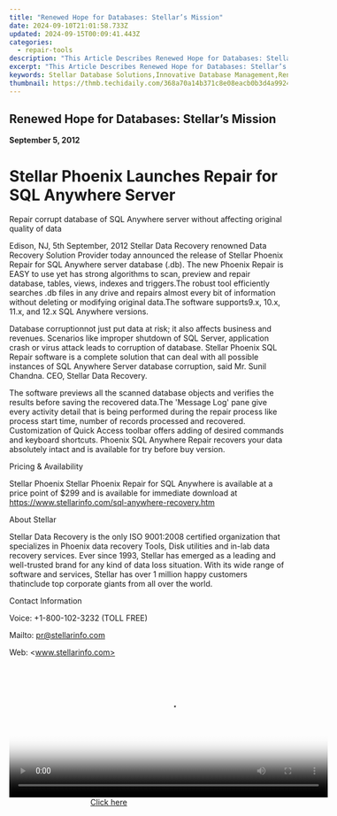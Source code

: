 ```yaml
---
title: "Renewed Hope for Databases: Stellar’s Mission"
date: 2024-09-10T21:01:58.733Z
updated: 2024-09-15T00:09:41.443Z
categories:
  - repair-tools
description: "This Article Describes Renewed Hope for Databases: Stellar’s Mission"
excerpt: "This Article Describes Renewed Hope for Databases: Stellar’s Mission"
keywords: Stellar Database Solutions,Innovative Database Management,Renewed Data Systems,Databases Reboot Strategy,Data Management Revitalization,Next-Gen Database Technologies,Stellar’s Database Evolution
thumbnail: https://thmb.techidaily.com/368a70a14b371c8e08eacb0b3d4a99240a39fbb092918116ea6d8f331f8e83e6.jpg
---
```


## Renewed Hope for Databases: Stellar’s Mission

**September 5, 2012**

# **Stellar Phoenix Launches Repair for SQL Anywhere Server**

 Repair corrupt database of SQL Anywhere server without affecting original quality of data

 Edison, NJ, 5th September, 2012 Stellar Data Recovery renowned Data Recovery Solution Provider today announced the release of Stellar Phoenix Repair for SQL Anywhere server database (.db). The new Phoenix Repair is EASY to use yet has strong algorithms to scan, preview and repair database, tables, views, indexes and triggers.The robust tool efficiently searches .db files in any drive and repairs almost every bit of information without deleting or modifying original data.The software supports9.x, 10.x, 11.x, and 12.x SQL Anywhere versions.

 Database corruptionnot just put data at risk; it also affects business and revenues. Scenarios like improper shutdown of SQL Server, application crash or virus attack leads to corruption of database. Stellar Phoenix SQL Repair software is a complete solution that can deal with all possible instances of SQL Anywhere Server database corruption, said Mr. Sunil Chandna. CEO, Stellar Data Recovery.

 The software previews all the scanned database objects and verifies the results before saving the recovered data.The 'Message Log' pane give every activity detail that is being performed during the repair process like process start time, number of records processed and recovered. Customization of Quick Access toolbar offers adding of desired commands and keyboard shortcuts. Phoenix SQL Anywhere Repair recovers your data absolutely intact and is available for try before buy version.

Pricing & Availability

 Stellar Phoenix Stellar Phoenix Repair for SQL Anywhere is available at a price point of $299 and is available for immediate download at <https://www.stellarinfo.com/sql-anywhere-recovery.htm>

About Stellar

 Stellar Data Recovery is the only ISO 9001:2008 certified organization that specializes in Phoenix data recovery Tools, Disk utilities and in-lab data recovery services. Ever since 1993, Stellar has emerged as a leading and well-trusted brand for any kind of data loss situation. With its wide range of software and services, Stellar has over 1 million happy customers thatinclude top corporate giants from all over the world.

Contact Information

Voice: +1-800-102-3232 (TOLL FREE)

Mailto: <pr@stellarinfo.com>

 Web: <www.stellarinfo.com>

<ins class="adsbygoogle"
     style="display:block"
     data-ad-format="autorelaxed"
     data-ad-client="ca-pub-7571918770474297"
     data-ad-slot="1223367746"></ins>

<ins class="adsbygoogle"
     style="display:block"
     data-ad-client="ca-pub-7571918770474297"
     data-ad-slot="8358498916"
     data-ad-format="auto"
     data-full-width-responsive="true"></ins>



<!-- affiliate ads begin -->
<span id="1983582">
					<video width="576" height="240" style="cursor:pointer"
           poster="//a.impactradius-go.com/display-clicktoplayimage/1983582.png"
           onclick="if(!this.playClicked){this.play();this.setAttribute('controls',true);this.playClicked=true;}">
	   <source src="//a.impactradius-go.com/display-ad/22993-1983582">
	   <img src="//a.impactradius-go.com/display-clicktoplayimage/1983582.png" style="border: none; height: 100%; width: 100%; object-fit: contain">
	</video>
	<div style="width:360px;text-align:center"><a href="javascript:window.open(decodeURIComponent('https%3A%2F%2Fhomestyler.sjv.io%2Fc%2F5597632%2F1983582%2F22993'), '_blank');void(0);">Click here</a></div>
</span>
<img height="0" width="0" src="https://imp.pxf.io/i/5597632/1983582/22993" style="position:absolute;visibility:hidden;" border="0" />
<!-- affiliate ads end -->

